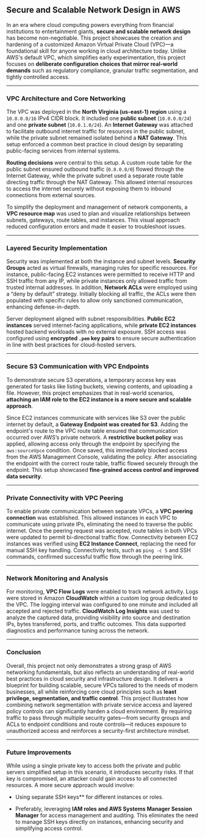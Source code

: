 ## Secure and Scalable Network Design in AWS

In an era where cloud computing powers everything from financial institutions to entertainment giants, **secure and scalable network design** has become non-negotiable. This project showcases the creation and hardening of a customized Amazon Virtual Private Cloud (VPC)—a foundational skill for anyone working in cloud architecture today. Unlike AWS's default VPC, which simplifies early experimentation, this project focuses on **deliberate configuration choices that mirror real-world demands** such as regulatory compliance, granular traffic segmentation, and tightly controlled access.

---

### VPC Architecture and Core Networking

The VPC was deployed in the **North Virginia (us-east-1) region** using a `10.0.0.0/16` IPv4 CIDR block. It included one **public subnet** (`10.0.0.0/24`) and one **private subnet** (`10.0.1.0/24`). An **Internet Gateway** was attached to facilitate outbound internet traffic for resources in the public subnet, while the private subnet remained isolated behind a **NAT Gateway**. This setup enforced a common best practice in cloud design by separating public-facing services from internal systems.

**Routing decisions** were central to this setup. A custom route table for the public subnet ensured outbound traffic (`0.0.0.0/0`) flowed through the Internet Gateway, while the private subnet used a separate route table directing traffic through the NAT Gateway. This allowed internal resources to access the internet securely without exposing them to inbound connections from external sources.

To simplify the deployment and management of network components, a **VPC resource map** was used to plan and visualize relationships between subnets, gateways, route tables, and instances. This visual approach reduced configuration errors and made it easier to troubleshoot issues.

---

### Layered Security Implementation

Security was implemented at both the instance and subnet levels. **Security Groups** acted as virtual firewalls, managing rules for specific resources. For instance, public-facing EC2 instances were permitted to receive HTTP and SSH traffic from any IP, while private instances only allowed traffic from trusted internal addresses. In addition, **Network ACLs** were employed using a “deny by default” strategy. Initially blocking all traffic, the ACLs were then populated with specific rules to allow only sanctioned communication, enhancing defense-in-depth.

Server deployment aligned with subnet responsibilities. **Public EC2 instances** served internet-facing applications, while **private EC2 instances** hosted backend workloads with no external exposure. SSH access was configured using **encrypted `.pem` key pairs** to ensure secure authentication in line with best practices for cloud-hosted servers.

---

### Secure S3 Communication with VPC Endpoints

To demonstrate secure S3 operations, a temporary access key was generated for tasks like listing buckets, viewing contents, and uploading a file. However, this project emphasizes that in real-world scenarios, **attaching an IAM role to the EC2 instance is a more secure and scalable approach**.

Since EC2 instances communicate with services like S3 over the public internet by default, a **Gateway Endpoint was created for S3**. Adding the endpoint's route to the VPC route table ensured that communication occurred over AWS’s private network. A **restrictive bucket policy** was applied, allowing access only through the endpoint by specifying the `aws:sourceVpce` condition. Once saved, this immediately blocked access from the AWS Management Console, validating the policy. After associating the endpoint with the correct route table, traffic flowed securely through the endpoint. This setup showcased **fine-grained access control and improved data security**.

---

### Private Connectivity with VPC Peering

To enable private communication between separate VPCs, a **VPC peering connection** was established. This allowed instances in each VPC to communicate using private IPs, eliminating the need to traverse the public internet. Once the peering request was accepted, route tables in both VPCs were updated to permit bi-directional traffic flow. Connectivity between EC2 instances was verified using **EC2 Instance Connect**, replacing the need for manual SSH key handling. Connectivity tests, such as `ping -c 5` and SSH commands, confirmed successful traffic flow through the peering link.

---

### Network Monitoring and Analysis

For monitoring, **VPC Flow Logs** were enabled to track network activity. Logs were stored in Amazon **CloudWatch** within a custom log group dedicated to the VPC. The logging interval was configured to one minute and included all accepted and rejected traffic. **CloudWatch Log Insights** was used to analyze the captured data, providing visibility into source and destination IPs, bytes transferred, ports, and traffic outcomes. This data supported diagnostics and performance tuning across the network.

---

### Conclusion

Overall, this project not only demonstrates a strong grasp of AWS networking fundamentals, but also reflects an understanding of real-world best practices in cloud security and infrastructure design. It delivers a blueprint for building scalable, secure VPCs tailored to the needs of modern businesses, all while reinforcing core cloud principles such as **least privilege, segmentation, and traffic control**. This project illustrates how combining network segmentation with private service access and layered policy controls can significantly harden a cloud environment. By requiring traffic to pass through multiple security gates—from security groups and ACLs to endpoint conditions and route controls—it reduces exposure to unauthorized access and reinforces a security-first architecture mindset.

---

### Future Improvements

While using a single private key to access both the private and public servers simplified setup in this scenario, it introduces security risks. If that key is compromised, an attacker could gain access to all connected resources. A more secure approach would involve:

- Using separate SSH keys** for different instances or roles.
* Preferably, leveraging **IAM roles and AWS Systems Manager Session Manager** for access management and auditing. This eliminates the need to manage SSH keys directly on instances, enhancing security and simplifying access control.


